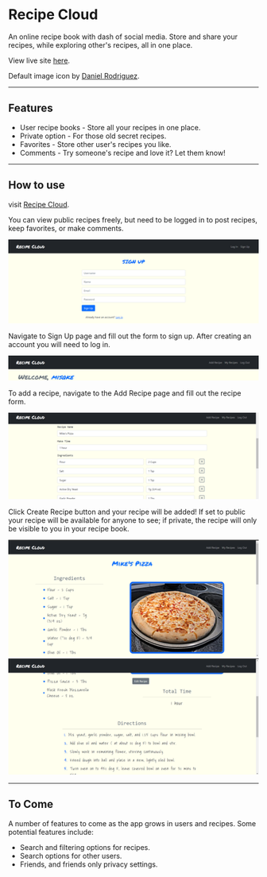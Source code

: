 # Recipe Cloud

An online recipe book with dash of social media. Store and share your recipes, while exploring other's recipes, all in one place.

View live site [here](https://misqke-recipe-cloud.herokuapp.com).

Default image icon by [Daniel Rodriguez](https://www.iconfinder.com/DanielRT97).

---

## Features

- User recipe books - Store all your recipes in one place.
- Private option - For those old secret recipes.
- Favorites - Store other user's recipes you like.
- Comments - Try someone's recipe and love it? Let them know!

---

## How to use

visit [Recipe Cloud](https://misqke-recipe-cloud.herokuapp.com).

You can view public recipes freely, but need to be logged in to post recipes, keep favorites, or make comments.

![signup](./screenshots/ss-signup.png)

Navigate to Sign Up page and fill out the form to sign up. After creating an account you will need to log in.

![loggedInNav](./screenshots/ss-loggedin-nav.png)

To add a recipe, navigate to the Add Recipe page and fill out the recipe form.

![recipeForm](./screenshots/ss-recipe-form.png)

Click Create Recipe button and your recipe will be added! If set to public your recipe will be available for anyone to see; if private, the recipe will only be visible to you in your recipe book.

![recipeTop](./screenshots/ss-recipe-top.png)
![recipeBot](./screenshots/ss-recipe-bottom.png)

---

## To Come

A number of features to come as the app grows in users and recipes.
Some potential features include:

- Search and filtering options for recipes.
- Search options for other users.
- Friends, and friends only privacy settings.
